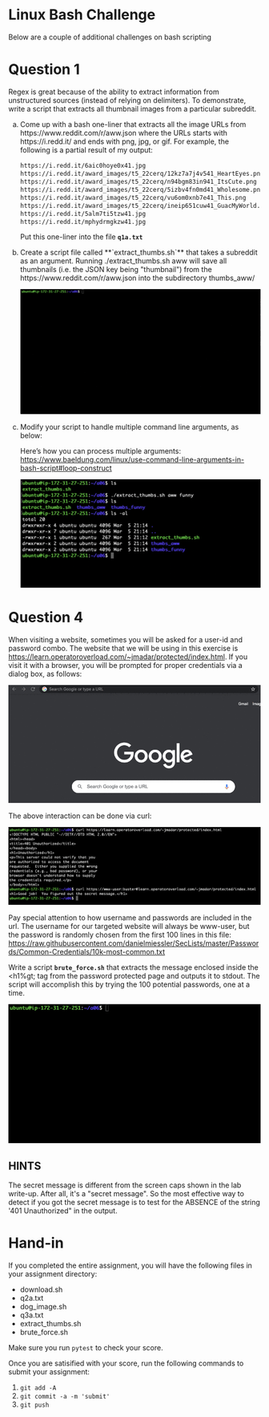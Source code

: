 # Linux Bash Challenge

Below are a couple of additional challenges on bash scripting

# Question 1

Regex is great because of the ability to extract information from unstructured sources
(instead of relying on delimiters). To demonstrate, write a script that extracts all
thumbnail images from a particular subreddit.

<ol type='a'>

<li>
Come up with a bash one-liner that extracts all the image URLs from
https://www.reddit.com/r/aww.json where the URLs starts with
https://i.redd.it/ and ends with png, jpg, or gif.  For example, the
following is a partial result of my output:

```
https://i.redd.it/6aic0hoye0x41.jpg
https://i.redd.it/award_images/t5_22cerq/12kz7a7j4v541_HeartEyes.png
https://i.redd.it/award_images/t5_22cerq/n94bgm83in941_ItsCute.png
https://i.redd.it/award_images/t5_22cerq/5izbv4fn0md41_Wholesome.png
https://i.redd.it/award_images/t5_22cerq/vu6om0xnb7e41_This.png
https://i.redd.it/award_images/t5_22cerq/ineip651cuw41_GuacMyWorld.png
https://i.redd.it/5alm7ti5tzw41.jpg
https://i.redd.it/mphydrmgkzw41.jpg
```

Put this one-liner into the file **`q1a.txt`**
</li>

<li>
Create a script file called **`extract_thumbs.sh`** that takes a subreddit
as an argument.  Running ./extract_thumbs.sh aww will save all thumbnails
(i.e. the JSON key being "thumbnail") from the https://www.reddit.com/r/aww.json
into the subdirectory thumbs_aww/

![extract_thumbs.sh](images/image4.gif)
</li>

<li>
Modify your script to handle multiple command line arguments, as below:

Here’s how you can process multiple arguments:
https://www.baeldung.com/linux/use-command-line-arguments-in-bash-script#loop-construct 

![extract_thumbs multiple arguments](images/image3.png)
</li>

</ol>

# Question 4

When visiting a website, sometimes you will be asked for a user-id and
password combo.  The website that we will be using in this exercise is
https://learn.operatoroverload.com/~jmadar/protected/index.html.
If you visit it with a browser, you will be prompted for proper credentials
via a dialog box, as follows:

![basic auth with browser](images/image1.gif)

The above interaction can be done via curl:

![basic auth with curl](images/image8.png)

Pay special attention to how username and passwords are included in the url.
The username for our targeted website will always be www-user, but the
password is randomly chosen from the first 100 lines in this file:
https://raw.githubusercontent.com/danielmiessler/SecLists/master/Passwords/Common-Credentials/10k-most-common.txt 

Write a script **`brute_force.sh`** that extracts the message enclosed inside the
&lt;h1%gt; tag from the password protected page and outputs it to stdout.  The
script will accomplish this by trying the 100 potential passwords, one at a time.  

![brute force password hacking](images/image7.gif)

## HINTS

The secret message is different from the screen caps shown in the lab write-up.
After all, it's a "secret message".  So the most effective way to detect if you
got the secret message is to test for the ABSENCE of the string '401 Unauthorized"
in the output.

# Hand-in

If you completed the entire assignment, you will have the following files
in your assignment directory:

- download.sh
- q2a.txt
- dog_image.sh
- q3a.txt
- extract_thumbs.sh
- brute_force.sh

Make sure you run `pytest` to check your score.

Once you are satisified with your score, run the following commands to submit your assignment:

1. `git add -A`
2. `git commit -a -m 'submit'`
3. `git push`
